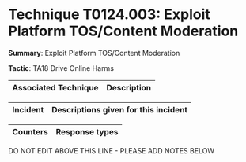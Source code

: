 # Technique T0124.003: Exploit Platform TOS/Content Moderation

**Summary**: Exploit Platform TOS/Content Moderation

**Tactic**: TA18 Drive Online Harms


| Associated Technique | Description |
| --------- | ------------------------- |



| Incident | Descriptions given for this incident |
| -------- | -------------------- |



| Counters | Response types |
| -------- | -------------- |


DO NOT EDIT ABOVE THIS LINE - PLEASE ADD NOTES BELOW